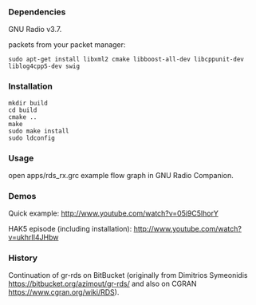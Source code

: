 ### Dependencies

GNU Radio v3.7.

packets from your packet manager:
```
sudo apt-get install libxml2 cmake libboost-all-dev libcppunit-dev liblog4cpp5-dev swig
```


### Installation

```
mkdir build
cd build
cmake ..
make
sudo make install
sudo ldconfig
```


### Usage

open apps/rds_rx.grc example flow graph in GNU Radio Companion.


### Demos

Quick example:
http://www.youtube.com/watch?v=05i9C5lhorY

HAK5 episode (including installation):
http://www.youtube.com/watch?v=ukhrIl4JHbw


### History

Continuation of gr-rds on BitBucket (originally from Dimitrios Symeonidis https://bitbucket.org/azimout/gr-rds/ and also on CGRAN https://www.cgran.org/wiki/RDS).


